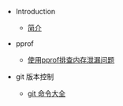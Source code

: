 * Introduction
    * [简介](README.md)

* pprof
    - [使用pprof排查内存泄漏问题](/pprof/使用pprof排查内存泄漏问题.md)

* git 版本控制
    - [git 命令大全](/git/git命令大全.md)
